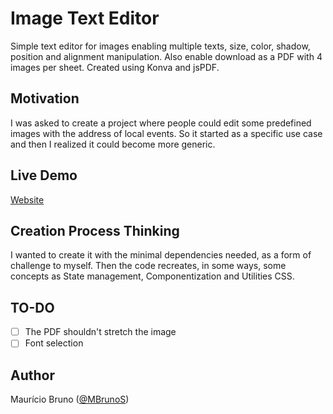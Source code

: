# Image Text Editor

Simple text editor for images enabling multiple texts, size, color, shadow, position and alignment manipulation. Also enable download as a PDF with 4 images per sheet. Created using Konva and jsPDF.

## Motivation

I was asked to create a project where people could edit some predefined images with the address of local events. So it started as a specific use case and then I realized it could become more generic.

## Live Demo

[Website](https://mbrunos.github.io/image-text-editor)

## Creation Process Thinking

I wanted to create it with the minimal dependencies needed, as a form of challenge to myself. Then the code recreates, in some ways, some concepts as State management, Componentization and Utilities CSS.

## TO-DO

- [ ] The PDF shouldn't stretch the image
- [ ] Font selection

## Author

Maurício Bruno ([@MBrunoS](https://github.com/MBrunoS))
